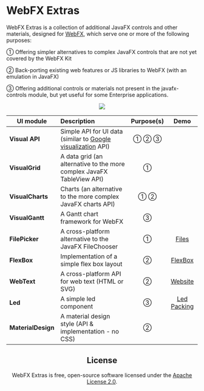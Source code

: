 # WebFX Extras

WebFX Extras is a collection of additional JavaFX controls and other materials, designed for [WebFX](https://github.com/webfx-project/webfx), which serve one or more of the following purposes:

① Offering simpler alternatives to complex JavaFX controls that are not yet covered by the WebFX Kit

② Back-porting existing web features or JS libraries to WebFX (with an emulation in JavaFX)   

③ Offering additional controls or materials not present in the javafx-controls module, but yet useful for some Enterprise applications.

<div align="center">
    <picture>
      <source media="(prefers-color-scheme: dark)" srcset="https://docs.webfx.dev/webfx-readmes/webfx-extras-dark.svg">
      <img src="https://docs.webfx.dev/webfx-readmes/webfx-extras-light.svg" />
    </picture>

<p></p>

| UI module          | Description                                                                                                                    | Purpose(s) |                    Demo                     |
|--------------------|:-------------------------------------------------------------------------------------------------------------------------------|:----------:|:-------------------------------------------:|
| **Visual API**     | Simple API for UI data (similar to [Google visualization](https://developers.google.com/chart/interactive/docs/reference) API) |   ① ② ③    |                                             |
| **VisualGrid**     | A data grid (an alternative to the more complex JavaFX TableView API)                                                          |     ①      |                                             |
| **VisualCharts**   | Charts (an alternative to the more complex JavaFX charts API)                                                                  |    ① ②     |                                             |
| **VisualGantt**    | A Gantt chart framework for WebFX                                                                                              |     ③      |                                             |
| **FilePicker**     | A cross-platform alternative to the JavaFX FileChooser                                                                         |     ①      |      [Files](https://files.webfx.dev)       |                                                               | 
| **FlexBox**        | Implementation of a simple flex box layout                                                                                     |     ②      |    [FlexBox](https://flexbox.webfx.dev)     |                                                               | 
| **WebText**        | A cross-platform API for web text (HTML or SVG)                                                                                |     ②      |        [Website](https://webfx.dev)         |
| **Led**            | A simple led component                                                                                                         |     ③      | [Led Packing](https://ledpacking.webfx.dev) |
| **MaterialDesign** | A material design style (API & implementation - no CSS)                                                                        |     ②      |                                             |


## License

WebFX Extras is free, open-source software licensed under the [Apache License 2.0](LICENSE).
